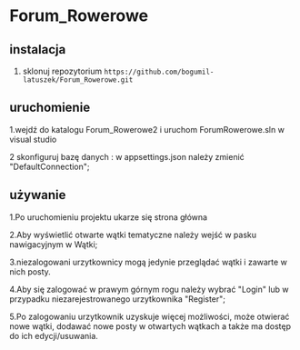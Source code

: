 # Forum_Rowerowe

## instalacja

1. sklonuj repozytorium `https://github.com/bogumil-latuszek/Forum_Rowerowe.git`

## uruchomienie

1.wejdź do katalogu Forum_Rowerowe2 i uruchom ForumRowerowe.sln w visual studio

2 skonfiguruj bazę danych : w appsettings.json należy zmienić "DefaultConnection";

## używanie

1.Po uruchomieniu projektu ukarze się strona główna

2.Aby wyświetlić otwarte wątki tematyczne należy wejść w pasku nawigacyjnym w Wątki;

3.niezalogowani urzytkownicy mogą jedynie przeglądać wątki i zawarte w nich posty.

4.Aby się zalogować w prawym górnym rogu należy wybrać "Login" lub w przypadku niezarejestrowanego urzytkownika "Register";

5.Po zalogowaniu urzytkownik uzyskuje więcej możliwości, może otwierać nowe wątki, dodawać nowe posty w otwartych wątkach a także ma dostęp do ich edycji/usuwania.

